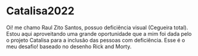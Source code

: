 # Catalisa2022
Oi! me chamo Raul Zito Santos, possuo deficiência visual (Cegueira total). Estou aqui aproveitando uma grande oportunidade que a mim foi dada pelo o projeto Catalisa para a inclusão das pessoas com deficiência. Esse é o meu desafio! baseado no desenho Rick and Morty.
